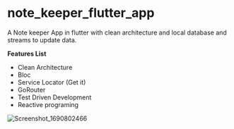 # note_keeper_flutter_app

A Note keeper App in flutter with clean architecture and local database and streams to update data.

**Features List**
* Clean Architecture
* Bloc
* Service Locator (Get it)
* GoRouter
* Test Driven Development
* Reactive programing

![Screenshot_1690802466](https://github.com/namankk/note_keeper_flutter_app/assets/42471501/5e113395-7d84-4d70-8b6d-54f70c52ede2)

